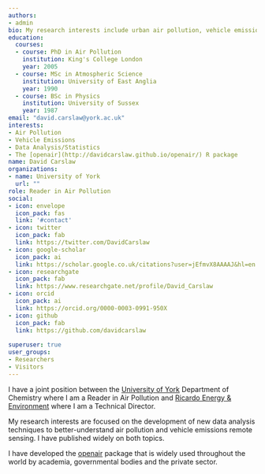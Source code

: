 ```yaml
---
authors:
- admin
bio: My research interests include urban air pollution, vehicle emissions, data analysis and statistics.
education:
  courses:
  - course: PhD in Air Pollution
    institution: King's College London
    year: 2005
  - course: MSc in Atmospheric Science
    institution: University of East Anglia
    year: 1990
  - course: BSc in Physics
    institution: University of Sussex
    year: 1987
email: "david.carslaw@york.ac.uk"
interests:
- Air Pollution
- Vehicle Emissions
- Data Analysis/Statistics
- The [openair](http://davidcarslaw.github.io/openair/) R package
name: David Carslaw
organizations:
- name: University of York
  url: ""
role: Reader in Air Pollution
social:
- icon: envelope
  icon_pack: fas
  link: '#contact'
- icon: twitter
  icon_pack: fab
  link: https://twitter.com/DavidCarslaw
- icon: google-scholar
  icon_pack: ai
  link: https://scholar.google.co.uk/citations?user=jEfmvX8AAAAJ&hl=en
- icon: researchgate
  icon_pack: fab
  link: https://www.researchgate.net/profile/David_Carslaw
- icon: orcid
  icon_pack: ai
  link: https://orcid.org/0000-0003-0991-950X
- icon: github
  icon_pack: fab
  link: https://github.com/davidcarslaw
  
superuser: true
user_groups:
- Researchers
- Visitors
---
```


I have a joint position between the [University of York](https://www.york.ac.uk/chemistry/) Department of Chemistry where I am a Reader in Air Pollution and [Ricardo Energy & Environment](https://ee.ricardo.com/) where I am a Technical Director.

My research interests are focused on the development of new data analysis techniques to better-understand air pollution and vehicle emissions remote sensing. I have published widely on both topics.

I have developed the [openair](http://davidcarslaw.github.io/openair/) [<i class="fab fa-r-project"></i>](https://www.r-project.org) package that is widely used throughout the world by academia, governmental bodies and the private sector. 

